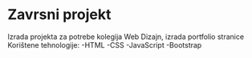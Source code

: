 # Zavrsni projekt
Izrada projekta za potrebe kolegija Web Dizajn, izrada portfolio stranice
Korištene tehnologije: 
  -HTML
  -CSS
  -JavaScript
  -Bootstrap
